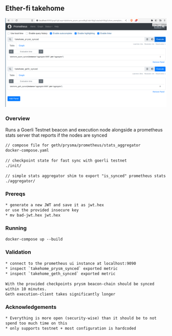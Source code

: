 ## Ether-fi takehome

![sample](./takehome-screenshot.png)

### Overview
Runs a Goerli Testnet beacon and execution node alongside a prometheus stats server that reports if the nodes are synced

    // compose file for geth/prysma/prometheus/stats_aggregator
    docker-compose.yaml

    // checkpoint state for fast sync with goerli testnet
    ./init/

    // simple stats aggregator shim to export "is_synced" prometheus stats
    ./aggregator/

### Prereqs

    * generate a new JWT and save it as jwt.hex
    or use the provided insecure key
    * mv bad-jwt.hex jwt.hex

### Running

    docker-compose up --build


### Validation

    * connect to the prometheus ui instance at localhost:9090
    * inspect `takehome_prysm_synced` exported metric
    * inspect `takehome_geth_synced` exported metric

    With the provided checkpoints prysm beacon-chain should be synced within 10 minutes.
    Geth execution-client takes significantly longer

### Acknowledgements

    * Everything is more open (security-wise) than it should be to not spend too much time on this
    * only supports testnet + most configuration is hardcoded
